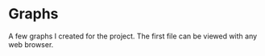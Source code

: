 # Graphs

A few graphs I created for the project. The first file can be viewed with any web browser.

